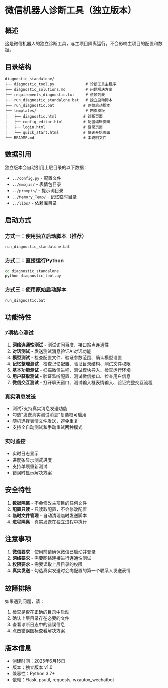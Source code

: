 # 微信机器人诊断工具（独立版本）

## 概述

这是微信机器人的独立诊断工具，与主项目隔离运行，不会影响主项目的配置和数据。

## 目录结构

```
diagnostic_standalone/
├── diagnostic_tool.py              # 诊断工具主程序
├── diagnostic_solutions.md         # 问题解决方案
├── requirements_diagnostic.txt     # 依赖列表
├── run_diagnostic_standalone.bat   # 独立启动脚本
├── run_diagnostic.bat             # 原始启动脚本
├── templates/                      # 网页模板
│   ├── diagnostic.html            # 诊断页面
│   ├── config_editor.html         # 配置编辑页面
│   ├── login.html                 # 登录页面
│   └── quick_start.html           # 快速开始页面
└── README.md                      # 本说明文件
```

## 数据引用

独立版本会自动引用上层目录的以下数据：
- `../config.py` - 配置文件
- `../emojis/` - 表情包目录
- `../prompts/` - 提示词目录
- `../Memory_Temp/` - 记忆临时目录
- `../libs/` - 依赖库目录

## 启动方式

### 方式一：使用独立启动脚本（推荐）
```bash
run_diagnostic_standalone.bat
```

### 方式二：直接运行Python
```bash
cd diagnostic_standalone
python diagnostic_tool.py
```

### 方式三：使用原始启动脚本
```bash
run_diagnostic.bat
```

## 功能特性

### 7项核心测试
1. **网络连通性测试** - 测试访问百度、接口站点连通性
2. **对话测试** - 发送测试消息验证AI对话功能
3. **模型测试** - 检查配置文件、验证参数范围、确认模型设置
4. **记忆整理测试** - 检查记忆配置、验证目录结构、测试文件权限
5. **基本功能测试** - 扫描微信进程、测试模块导入、检查运行环境
6. **用户获取测试** - 验证监听配置、测试微信接口、检查用户信息
7. **微信交互测试** - 打开聊天窗口、测试输入框表情输入、验证完整交互流程

### 真实消息发送
- 测试7支持真实消息发送功能
- 勾选"发送真实测试消息"复选框可启用
- 随机选择表情文件发送，避免重复
- 支持全自动测试和手动重试两种模式

### 实时监控
- 实时日志显示
- 进度条显示测试进度
- 支持单项重新测试
- 错误时显示解决方案

## 安全特性

1. **数据隔离** - 不会修改主项目的任何文件
2. **配置只读** - 只读取配置，不会修改配置
3. **临时文件管理** - 自动清理临时发送脚本
4. **进程隔离** - 真实发送在独立进程中执行

## 注意事项

1. **微信要求** - 使用前请确保微信已启动并登录
2. **网络要求** - 需要网络连接进行连通性测试
3. **权限要求** - 需要读取上层目录的权限
4. **真实发送** - 勾选真实发送时会向配置的第一个联系人发送表情

## 故障排除

如果遇到问题，请：
1. 检查是否在正确的目录中启动
2. 确认上层目录存在必要的文件
3. 查看诊断日志中的错误信息
4. 点击错误图标查看解决方案

## 版本信息

- 创建时间：2025年6月15日
- 版本：独立版本 v1.0
- 兼容性：Python 3.7+
- 依赖：Flask, psutil, requests, wxautox_wechatbot